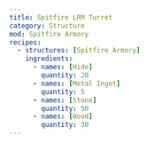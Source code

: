 ```yaml
---
title: Spitfire LRM Turret
category: Structure
mod: Spitfire Armory
recipes:
  - structures: [Spitfire Armory]
    ingredients:
      - names: [Hide]
        quantity: 20
      - names: [Metal Ingot]
        quantity: 5
      - names: [Stone]
        quantity: 50
      - names: [Wood]
        quantity: 30
---
```

